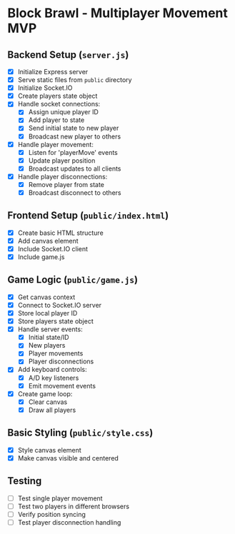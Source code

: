 # Block Brawl - Multiplayer Movement MVP

## Backend Setup (`server.js`)

- [x] Initialize Express server
- [x] Serve static files from `public` directory
- [x] Initialize Socket.IO
- [x] Create players state object
- [x] Handle socket connections:
  - [x] Assign unique player ID
  - [x] Add player to state
  - [x] Send initial state to new player
  - [x] Broadcast new player to others
- [x] Handle player movement:
  - [x] Listen for 'playerMove' events
  - [x] Update player position
  - [x] Broadcast updates to all clients
- [x] Handle player disconnections:
  - [x] Remove player from state
  - [x] Broadcast disconnect to others

## Frontend Setup (`public/index.html`)

- [x] Create basic HTML structure
- [x] Add canvas element
- [x] Include Socket.IO client
- [x] Include game.js

## Game Logic (`public/game.js`)

- [x] Get canvas context
- [x] Connect to Socket.IO server
- [x] Store local player ID
- [x] Store players state object
- [x] Handle server events:
  - [x] Initial state/ID
  - [x] New players
  - [x] Player movements
  - [x] Player disconnections
- [x] Add keyboard controls:
  - [x] A/D key listeners
  - [x] Emit movement events
- [x] Create game loop:
  - [x] Clear canvas
  - [x] Draw all players

## Basic Styling (`public/style.css`)

- [x] Style canvas element
- [x] Make canvas visible and centered

## Testing

- [ ] Test single player movement
- [ ] Test two players in different browsers
- [ ] Verify position syncing
- [ ] Test player disconnection handling
